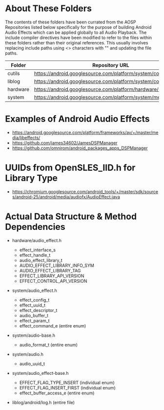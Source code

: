 # About These Folders
The contents of these folders have been currated from the AOSP Repositories listed below specifically for the purpose of building Android Audio Effects which can be applied globally to all Audio Playback.  The include compiler directives have been modified to refer to the files within these folders rather than their original references.  This usually involves replacing include paths using <> characters with "" and updating the file paths.

| Folder   | Repository URL                                                  | Original Repo Path         |
|----------|-----------------------------------------------------------------|----------------------------|
| cutils   | https://android.googlesource.com/platform/system/core/          | .\libcutils\include\cutils |
| liblog   | https://android.googlesource.com/platform/system/core/          | .\liblog                   |
| hardware | https://android.googlesource.com/platform/hardware/libhardware/ | .\include\hardware         |
| system   | https://android.googlesource.com/platform/system/media/         | .\audio\include\system     |

# Examples of Android Audio Effects
 - https://android.googlesource.com/platform/frameworks/av/+/master/media/libeffects/
 - https://github.com/james34602/JamesDSPManager
 - https://github.com/omnirom/android_packages_apps_DSPManager

# UUIDs from OpenSLES_IID.h for Library Type
 - https://chromium.googlesource.com/android_tools/+/master/sdk/sources/android-25/android/media/audiofx/AudioEffect.java

# Actual Data Structure & Method Dependencies
  - hardware/audio_effect.h
    * effect_interface_s
    * effect_handle_t
    * audio_effect_library_t
    * AUDIO_EFFECT_LIBRARY_INFO_SYM
    * AUDIO_EFFECT_LIBRARY_TAG
    * EFFECT_LIBRARY_API_VERSION
    * EFFECT_CONTROL_API_VERSION

  - system/audio_effect.h
    * effect_config_t
    * effect_uuid_t
    * effect_descriptor_t
    * audio_buffer_t
    * effect_param_t
    * effect_command_e (entire enum)

  - system/audio-base.h
    * audio_format_t (entire enum)

  - system/audio.h
    * audio_uuid_t

  - system/audio_effect-base.h
    * EFFECT_FLAG_TYPE_INSERT (individual enum)
    * EFFECT_FLAG_INSERT_FIRST (individual enum)
    * effect_buffer_access_e (entire enum)

  - liblog/android/log.h (entire file)
